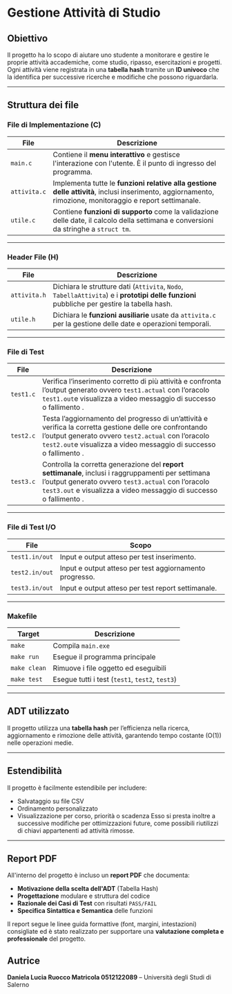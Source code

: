 #  Gestione Attività di Studio

##  Obiettivo
Il progetto ha lo scopo di aiutare uno studente a monitorare e gestire le proprie attività accademiche, come studio, ripasso, esercitazioni e progetti. Ogni attività viene registrata in una **tabella hash** tramite un **ID univoco** che la identifica per successive ricerche e modifiche che possono riguardarla.

---

##  Struttura dei file

###  File di Implementazione (C)

| File             | Descrizione |
|------------------|-------------|
| `main.c`         | Contiene il **menu interattivo** e gestisce l'interazione con l'utente. È il punto di ingresso del programma. |
| `attivita.c`     | Implementa tutte le **funzioni relative alla gestione delle attività**, inclusi inserimento, aggiornamento, rimozione, monitoraggio e report settimanale. |
| `utile.c`        | Contiene **funzioni di supporto** come la validazione delle date, il calcolo della settimana e conversioni da stringhe a `struct tm`. |

---

###  Header File (H)

| File             | Descrizione |
|------------------|-------------|
| `attivita.h`     | Dichiara le strutture dati (`Attivita`, `Nodo`, `TabellaAttivita`) e i **prototipi delle funzioni** pubbliche per gestire la tabella hash. |
| `utile.h`        | Dichiara le **funzioni ausiliarie** usate da `attivita.c` per la gestione delle date e operazioni temporali. |

---

###  File di Test

| File             | Descrizione |
|------------------|-------------|
| `test1.c`        | Verifica l’inserimento corretto di più attività e confronta l’output generato ovvero `test1.actual` con l’oracolo `test1.out`e visualizza a video messaggio di successo o fallimento . |
| `test2.c`        | Testa l’aggiornamento del progresso di un’attività e verifica la corretta gestione delle ore confrontando l’output generato ovvero `test2.actual` con l’oracolo `test2.out`e visualizza a video messaggio di successo o fallimento . |
| `test3.c`        | Controlla la corretta generazione del **report settimanale**, inclusi i raggruppamenti per settimana l’output generato ovvero `test3.actual` con l’oracolo `test3.out` e visualizza a video messaggio di successo o fallimento . |

---

###  File di Test I/O

| File             | Scopo |
|------------------|-------|
| `test1.in/out`   | Input e output atteso per test inserimento. |
| `test2.in/out`   | Input e output atteso per test aggiornamento progresso. |
| `test3.in/out`   | Input e output atteso per test report settimanale. |

---

###  Makefile

| Target        | Descrizione |
|---------------|-------------|
| `make`        | Compila `main.exe` |
| `make run`    | Esegue il programma principale |
| `make clean`  | Rimuove i file oggetto ed eseguibili |
| `make test`   | Esegue tutti i test (`test1`, `test2`, `test3`) |

---

##  ADT utilizzato
Il progetto utilizza una **tabella hash** per l’efficienza nella ricerca, aggiornamento e rimozione delle attività, garantendo tempo costante (O(1)) nelle operazioni medie.

---

##  Estendibilità
Il progetto è facilmente estendibile per includere:
- Salvataggio su file CSV
- Ordinamento personalizzato
- Visualizzazione per corso, priorità o scadenza
Esso si presta inoltre a successive modifiche per ottimizzazioni future, come possibili riutilizzi di chiavi appartenenti ad attività rimosse.

---
##  Report PDF

All'interno del progetto è incluso un **report PDF** che documenta:

-  **Motivazione della scelta dell'ADT** (Tabella Hash)
-  **Progettazione** modulare e struttura del codice
-  **Razionale dei Casi di Test** con risultati `PASS/FAIL`
-  **Specifica Sintattica e Semantica** delle funzioni

Il report segue le linee guida formattive (font, margini, intestazioni) consigliate ed è stato realizzato per supportare una **valutazione completa e professionale** del progetto.

##  Autrice
**Daniela Lucia Ruocco Matricola 0512122089** – Università degli Studi di Salerno

